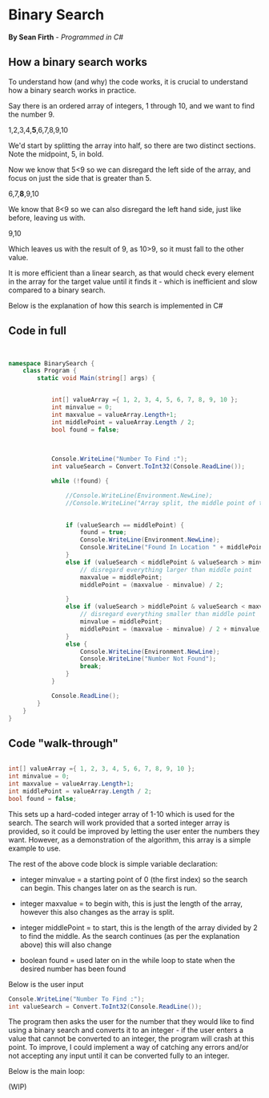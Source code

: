# Binary Search
**By Sean Firth** - 
*Programmed in C#*


## How a binary search works

To understand how (and why) the code works, it is crucial to understand how a binary search works in practice.

Say there is an ordered array of integers, 1 through 10, and we want to find the number 9.

1,2,3,4,**5**,6,7,8,9,10

We'd start by splitting the array into half, so there are two distinct sections. Note the midpoint, 5, in bold.

Now we know that 5<9 so we can disregard the left side of the array, and focus on just the side that is greater than 5.

6,7,**8**,9,10

We know that 8<9 so we can also disregard the left hand side, just like before, leaving us with.

9,10

Which leaves us with the result of 9, as 10>9, so it must fall to the other value.

It is more efficient than a linear search, as that would check every element in the array for the target value until it finds it - which is inefficient and slow compared to a binary search.

Below is the explanation of how this search is implemented in C#

## Code in full

```cs


namespace BinarySearch {
    class Program {
        static void Main(string[] args) {


            int[] valueArray ={ 1, 2, 3, 4, 5, 6, 7, 8, 9, 10 };
            int minvalue = 0;
            int maxvalue = valueArray.Length+1;
            int middlePoint = valueArray.Length / 2;
            bool found = false;
            
            

            Console.WriteLine("Number To Find :");
            int valueSearch = Convert.ToInt32(Console.ReadLine());

            while (!found) {

                //Console.WriteLine(Environment.NewLine);
                //Console.WriteLine("Array split, the middle point of the array is: " + middlePoint.ToString());
                

                if (valueSearch == middlePoint) {
                    found = true;
                    Console.WriteLine(Environment.NewLine);
                    Console.WriteLine("Found In Location " + middlePoint + " In Array");
                }
                else if (valueSearch < middlePoint & valueSearch > minvalue) {
                    // disregard everything larger than middle point
                    maxvalue = middlePoint;
                    middlePoint = (maxvalue - minvalue) / 2;

                }
                else if (valueSearch > middlePoint & valueSearch < maxvalue) {
                    // disregard everything smaller than middle point
                    minvalue = middlePoint;
                    middlePoint = (maxvalue - minvalue) / 2 + minvalue;
                }
                else {
                    Console.WriteLine(Environment.NewLine);
                    Console.WriteLine("Number Not Found");
                    break;
                }
            }

            Console.ReadLine();
        }
    }
}
```

## Code "walk-through"

```cs

int[] valueArray ={ 1, 2, 3, 4, 5, 6, 7, 8, 9, 10 };
int minvalue = 0;
int maxvalue = valueArray.Length+1;
int middlePoint = valueArray.Length / 2;
bool found = false;


```

This sets up a hard-coded integer array of 1-10 which is used for the search. The search will work provided that a sorted integer array is provided, so it could be improved by letting the user enter the numbers they want. However, as a demonstration of the algorithm, this array is a simple example to use.

The rest of the above code block is simple variable declaration:

* integer minvalue = a starting point of 0 (the first index) so the search can begin. This changes later on as the search is run.


* integer maxvalue = to begin with, this is just the length of the array, however this also changes as the array is split.


* integer middlePoint = to start, this is the length of the array divided by 2 to find the middle. As the search continues (as per the explanation above) this will also change


* boolean found = used later on in the while loop to state when the desired number has been found

Below is the user input

```cs
Console.WriteLine("Number To Find :");
int valueSearch = Convert.ToInt32(Console.ReadLine());

```

The program then asks the user for the number that they would like to find using a binary search and converts it to an integer - if the user enters a value that cannot be converted to an integer, the program will crash at this point. To improve, I could implement a way of catching any errors and/or not accepting any input until it can be converted fully to an integer.

Below is the main loop:

(WIP)


